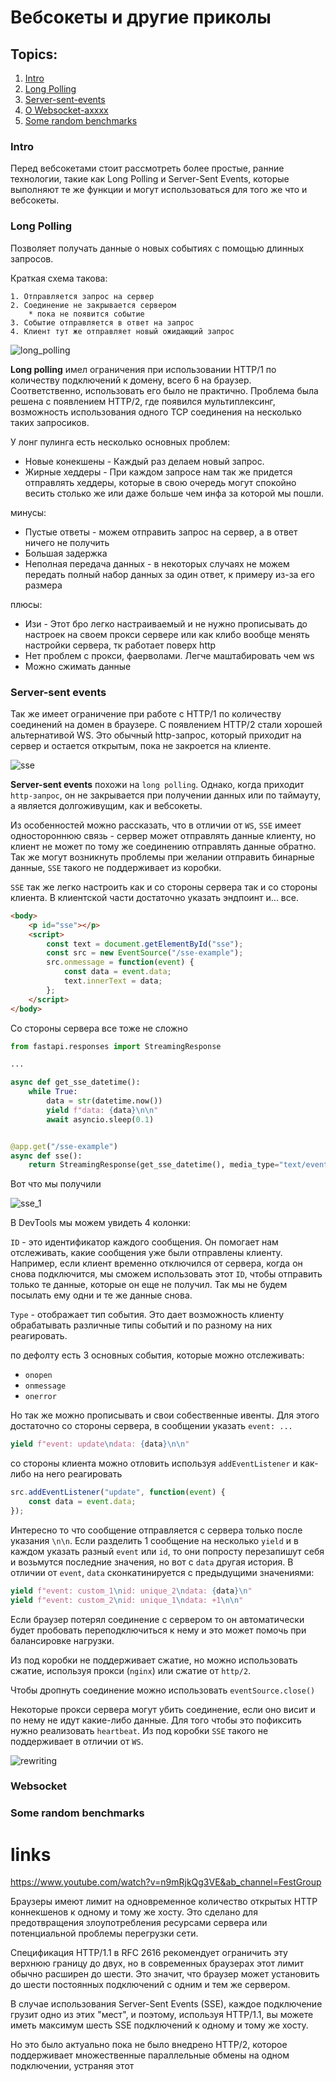 # Вебсокеты и другие приколы

## Topics:
1. [Intro](#intro)
2. [Long Polling](#long-polling)
3. [Server-sent-events](#server-sent-events)
2. [О Websocket-ахххх](#websocket)
3. [Some random benchmarks](#some-random-benchmarks)

### Intro
Перед вебсокетами стоит рассмотреть более простые, ранние технологии, 
такие как Long Polling и Server-Sent Events, которые выполняют те же функции и могут использоваться для того же что и вебсокеты.

### Long Polling
Позволяет получать данные о новых событиях с помощью длинных запросов.

Краткая схема такова:

    1. Отправляется запрос на сервер
    2. Соединение не закрывается сервером
        * пока не появится событие
    3. Событие отправляется в ответ на запрос
    4. Клиент тут же отправляет новый ожидающий запрос


![long_polling](static/long-polling-example.jpeg)

**Long polling** имел ограничения при использовании HTTP/1 по количеству подключений к домену,
всего 6 на браузер. Соответственно, использовать его было не практично.
Проблема была решена с появлением HTTP/2, где появился мультиплексинг,
возможность использования одного TCP соединения на несколько таких запросиков.

У лонг пулинга есть несколько основных проблем:
* Новые конекшены - Каждый раз делаем новый запрос.
* Жирные хеддеры - При каждом запросе нам так же придется отправлять хеддеры, которые в свою очередь могут спокойно весить столько же или даже больше чем инфа за которой мы пошли.

минусы:
* Пустые ответы - можем отправить запрос на сервер, а в ответ ничего не получить
* Большая задержка
* Неполная передача данных - в некоторых случаях не можем передать полный набор данных за один ответ, к примеру из-за его размера

плюсы:
* Изи - Этот бро легко настраиваемый и не нужно прописывать до настроек на своем прокси сервере или как клибо вообще менять настройки сервера, тк работает поверх http
* Нет проблем с прокси, фаерволами. Легче маштабировать чем ws 
* Можно сжимать данные

### Server-sent events
Так же имеет ограничение при работе с HTTP/1 по количеству соединений на домен в браузере. С появлением HTTP/2 стали хорошей альтернативой WS.
Это обычный http-запрос, который приходит на сервер и остается открытым, пока не закроется на клиенте.

![sse](static/sse-example.jpeg)

**Server-sent events** похожи на `long polling`. Однако, когда приходит `http-запрос`, он не закрывается при получении данных или по таймауту, а является долгоживущим, как и вебсокеты.

Из особенностей можно рассказать, что в отличии от `WS`, `SSE` имеет одностороннюю связь - сервер может отправлять данные клиенту, но клиент не может по тому же соединению отправлять данные обратно. Так же могут возникнуть проблемы при желании отправить бинарные данные, `SSE` такого не поддерживает из коробки.

`SSE` так же легко настроить как и со стороны сервера так и со стороны клиента. В клиентской части достаточно указать эндпоинт и... все.
```html
<body>
    <p id="sse"></p>
    <script>
        const text = document.getElementById("sse");
        const src = new EventSource("/sse-example");
        src.onmessage = function(event) {
            const data = event.data;
            text.innerText = data;
        };
    </script>
</body>
```
Со стороны сервера все тоже не сложно
```python
from fastapi.responses import StreamingResponse

...

async def get_sse_datetime():
    while True:
        data = str(datetime.now())
        yield f"data: {data}\n\n"
        await asyncio.sleep(0.1)


@app.get("/sse-example")
async def sse():
    return StreamingResponse(get_sse_datetime(), media_type="text/event-stream")
```

Вот что мы получили

![sse_1](static/sse_1.gif)

В DevTools мы можем увидеть 4 колонки:

`ID` - это идентификатор каждого сообщения. Он помогает нам отслеживать, какие сообщения уже были отправлены клиенту. Например, если клиент временно отключился от сервера, когда он снова подключится, мы сможем использовать этот `ID`, чтобы отправить только те данные, которые он еще не получил. Так мы не будем посылать ему одни и те же данные снова.

`Type` - отображает тип события. Это дает возможность клиенту обрабатывать различные типы событий и по разному на них реагировать.

по дефолту есть 3 основных события, которые можно отслеживать:
* `onopen`
* `onmessage`
* `onerror`

Но так же можно прописывать и свои собественные ивенты. Для этого достаточно со стороны сервера, в сообщении указать `event: ...`

```python
yield f"event: update\ndata: {data}\n\n"
```

со стороны клиента можно отловить используя `addEventListener` и как-либо на него реагировать

```javascript
src.addEventListener("update", function(event) {
    const data = event.data;
});
```

Интересно то что сообщение отправляется с сервера только после указания `\n\n`. Если разделить 1 сообщение на несколько `yield` и в каждом указать разный `event` или `id`, то они попросту перезапишут себя и возьмутся последние значения, но вот с `data` другая история. В отличии от `event`, `data` сконкатинируется с предыдущими значениями:

```python
yield f"event: custom_1\nid: unique_2\ndata: {data}\n"
yield f"event: custom_2\nid: unique_1\ndata: +1\n\n"
```

Если браузер потерял соединение с сервером то он автоматически будет пробовать переподключиться к нему и это может помочь при балансировке нагрузки.

Из под коробки не поддерживает сжатие, но можно использовать сжатие, используя прокси (`nginx`) или сжатие от `http/2`. 

Чтобы дропнуть соединение можно использовать `eventSource.close()`

Некоторые прокси сервера могут убить соединение, если оно висит и по нему не идут какие-либо данные. Для того чтобы это пофиксить нужно реализовать `heartbeat`. Из под коробки `SSE` такого не поддерживает в отличии от `WS`.

![rewriting](static/rewriting.png)

### Websocket

### Some random benchmarks



# links

https://www.youtube.com/watch?v=n9mRjkQg3VE&ab_channel=FestGroup


Браузеры имеют лимит на одновременное количество открытых HTTP коннекшенов к одному и тому же хосту. Это сделано для предотвращения злоупотребления ресурсами сервера или потенциальной проблемы перегрузки сети.

Спецификация HTTP/1.1 в RFC 2616 рекомендует ограничить эту верхнюю границу до двух, но в современных браузерах этот лимит обычно расширен до шести. Это значит, что браузер может установить до шести постоянных подключений с одним и тем же сервером.

В случае использования Server-Sent Events (SSE), каждое подключение грузит одно из этих "мест", и поэтому, используя HTTP/1.1, вы можете иметь максимум шесть SSE подключений к одному и тому же хосту.

Но это было актуально пока не было внедрено HTTP/2, которое поддерживает множественные параллельные обмены на одном подключении, устраняя этот